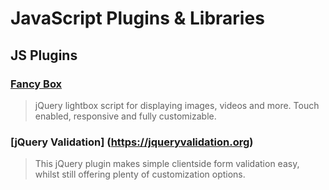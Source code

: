 # JavaScript Plugins & Libraries

## JS Plugins

### [Fancy Box](http://fancyapps.com)
> jQuery lightbox script for displaying images, videos and more.
Touch enabled, responsive and fully customizable.

### [jQuery Validation] (https://jqueryvalidation.org)
> This jQuery plugin makes simple clientside form validation easy, whilst still offering plenty of customization options.
